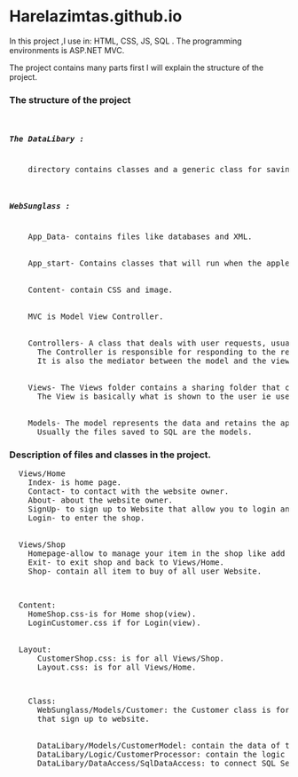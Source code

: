 # Harelazimtas.github.io
<p>
  In this project ,I use in: HTML, CSS, JS, SQL . The programming environments is ASP.NET MVC.

  The project contains many parts first I will explain the structure of the project.
</p>
  <h3>The structure of the project</h3> 
<pre>
  <h5>The DataLibary :</h5>
    directory contains classes and a generic class for saving data to SQL Server.
</pre>

<pre>
 <h5>WebSunglass :</h5>
    App_Data- contains files like databases and XML.
  </br>
    App_start- Contains classes that will run when the applection starts, usually Config files.
  </br>
    Content- contain CSS and image.
  </br>
    MVC is Model View Controller.
  </br>
    Controllers- A class that deals with user requests, usually used by the viewer.
      The Controller is responsible for responding to the requests and directing to the appropriate view.
      It is also the mediator between the model and the view.
   </br>
    Views- The Views folder contains a sharing folder that contains HTML files that are shared for some HTML files(Layout).
      The View is basically what is shown to the user ie user interface.
   </br>
    Models- The model represents the data and retains the application data.
      Usually the files saved to SQL are the models.
</pre>
<h3>Description of files and classes in the project.</h3>
<pre>
  Views/Home
    Index- is home page.
    Contact- to contact with the website owner.
    About- about the website owner.
    SignUp- to sign up to Website that allow you to login and to enter the shop, and buy or sell sunglass.
    Login- to enter the shop.
  </br>
  Views/Shop
    Homepage-allow to manage your item in the shop like add item and watch them and other things.
    Exit- to exit shop and back to Views/Home.
    Shop- contain all item to buy of all user Website.  
</pre>
</br>
<pre>
  Content:
    HomeShop.css-is for Home shop(view).
    LoginCustomer.css if for Login(view).
  </br>
  Layout:
      CustomerShop.css: is for all Views/Shop.
      Layout.css: is for all Views/Home.
</pre>
</br>
<pre>
    Class:
      WebSunglass/Models/Customer: the Customer class is for signup view,contain  the information of customer 
      that sign up to website.
    </br>
      DataLibary/Models/CustomerModel: contain the data of the customer that will save in the SQL Server.
      DataLibary/Logic/CustomerProcessor: contain the logic of save customer to SQL Server.
      DataLibary/DataAccess/SqlDataAccess: to connect SQL Server and save/execute query.
</pre>
